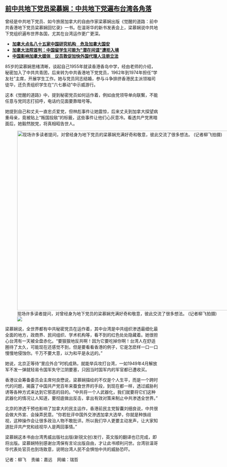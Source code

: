<!--1707149640000-->
[前中共地下党员梁慕娴：中共地下党遍布台湾各角落](https://www.rfa.org/mandarin/yataibaodao/gangtai/lf-02052024111358.html)
------

<p>曾经是中共地下党员、如今旅居加拿大的自由作家梁慕娴出版《觉醒的道路：前中共香港地下党员梁慕娴回忆录》一书。在温哥华的新书发表会上，梁慕娴说中共地下党组织遍布世界各国，尤其在台湾运作更广更深。</p><ul><li><strong><span class="result-title"> <a class="state-published" href="https://www.rfa.org/mandarin/yataibaodao/junshiwaijiao/lf-01172024090849.html">加拿大点名八十五家中国研究机构　危及加拿大国安</a> </span></strong></li><li><strong><span class="result-title"> <a class="state-published" href="https://www.rfa.org/mandarin/yataibaodao/junshiwaijiao/lfe-01052024141542.html">加拿大法院首判：中国留学生可能为"潜在间谍"遭拒入境</a> </span></strong></li><li><span class="result-title"> <a class="state-published" href="https://www.rfa.org/mandarin/yataibaodao/junshiwaijiao/lf-08182023124004.html"><strong>中国影响加拿大媒体　议员敦促加快外国代理人注册立法</strong></a> </span></li></ul><p>85岁的梁慕娴思绪清晰，谈起自己1955年就读香港香岛中学，经由老师的介绍，秘密加入了中共共青团，后来转为中共香港地下党党员，1962年到1974年担任“学友社”主席，开展学生工作。她与党员同志结婚，参与斗争排挤香港民主派领袖司徒华，还负责组织学生在“六七暴动”中示威游行。</p><p>这本《觉醒的道路》中，提到秘密党员如何运作着，例如由党领导单向联繫，不能任意与党同志打招呼，电话约见面要靠暗号等。</p><p>她提到自己和丈夫一直忠贞爱党，但林彪事件让她震惊，后来丈夫到加拿大探望病重母亲，竟被贴上“叛国投敌”的标籤，这些事件让他们心灰意冷。看透共产党黑暗面后，她毅然脱党，将真相昭告世人。</p><p><figure class="image-richtext image-inline captioned" style="width:1280px;"><img alt="现场许多读者提问，对曾经身为地下党员的梁慕娴充满好奇和敬意，彼此交流了很多想法。   (记者柳飞拍摄)" height="591" src="https://www.rfa.org/mandarin/yataibaodao/gangtai/lf-02052024111358.html/book2.jpg/@@images/3fc2cbd6-08a8-4f36-90e9-8aacfa5e712b.jpeg" title="Book2.jpg" width="1280"/><figcaption class="image-caption">现场许多读者提问，对曾经身为地下党员的梁慕娴充满好奇和敬意，彼此交流了很多想法。   (记者柳飞拍摄)</figcaption><small></small><div id="zoomattribute"><a data-caption="现场许多读者提问，对曾经身为地下党员的梁慕娴充满好奇和敬意，彼此交流了很多想法。   (记者柳飞拍摄)" data-fancybox="" href="https://www.rfa.org/mandarin/yataibaodao/gangtai/lf-02052024111358.html/book2.jpg" id="single_image" title="现场许多读者提问，对曾经身为地下党员的梁慕娴充满好奇和敬意，彼此交流了很多想法。   (记者柳飞拍摄)"><img src="/++plone++rfa-resources/img/icon-zoom.png"/></a></div></figure></p><p>梁慕娴说，全世界都有中共秘密党员在运作着，其中台湾是中共组织渗透最细化最全面的地方，政商界、民间组织、学术机构等，看不到的红色处处隐藏着。她很担心台湾有一天被全盘赤化。“要狠狠地反共啊！因为它要吃掉你啊！台湾人在舒适圈待了太久，可能现在还感觉不到，但是要看看香港的例子，它是怎麽样一口一口慢慢地侵蚀你。千万不要大意，以为和平是永远的。”</p><p>她说，北京正等待“里应外合”时机成熟，就能举兵攻打台湾，一如1949年4月解放军不发一弹就轻易令国军失守江阴要塞，只因当时国军内的军官都已遭收买。</p><p>香港议会筹备委员会主席何良懋说，梁慕娴描绘的不仅是个人生平，而是一个跨时代的问题，揭露了中国共产党百年来蚕食世界的手段，到现在都一样，透过威胁利诱等各种方式来达到它邪恶的目的。“中共将一个人武器化，我们就要将它们这种武器化的情况让人知道，要彻底做出反击，拿出有效对策来制止中共渗透全世界。”</p><p>北京的渗透干预也影响了加拿大的民主运作，香港前民主党智囊刘细良说，中共很会做大外宣、会操弄民意。“你若批评中国外交渗透加拿大选举，你就是种族歧视，这种操作会让很多政治人物不敢批评。所以我们华人更要主动发声，让大家知道批评共产党和歧视华人是两回事情。”</p><p>梁慕娴这本书由台湾秀威出版社出版(新锐文创)发行，英文版的翻译也已完成，即将出版。梁慕娴特别感谢台湾保有言论出版自由，才让此书顺利问世。台湾驻温哥华代表处官员也到场致意，说明台湾人民不会惧怕中共的威胁恐吓。</p><p>记者：柳飞    责编：嘉远    网编：瑞哲</p>
